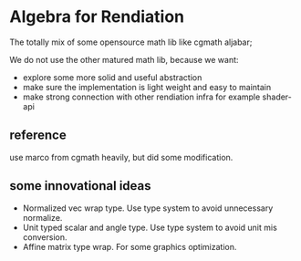# Algebra for Rendiation

The totally mix of some opensource math lib like cgmath aljabar;

We do not use the other matured math lib, because we want:

- explore some more solid and useful abstraction
- make sure the implementation is light weight and easy to maintain
- make strong connection with other rendiation infra for example shader-api

## reference

use marco from cgmath heavily, but did some modification.

## some innovational ideas

- Normalized vec wrap type. Use type system to avoid unnecessary normalize.
- Unit typed scalar and angle type. Use type system to avoid unit mis conversion.
- Affine matrix type wrap. For some graphics optimization.
